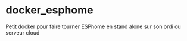 # docker_esphome
Petit docker pour faire tourner ESPhome en stand alone sur son ordi ou serveur cloud
